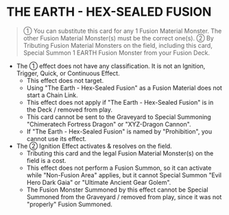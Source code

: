 
# THE EARTH - HEX-SEALED FUSION  
> ① You can substitute this card for any 1 Fusion Material Monster. The other Fusion Material Monster(s) must be the correct one(s). ② By Tributing Fusion Material Monsters on the field, including this card, Special Summon 1 EARTH Fusion Monster from your Fusion Deck.

*   The ① effect does not have any classification. It is not an Ignition, Trigger, Quick, or Continuous Effect.
    *   This effect does not target.
    *   Using "The Earth - Hex-Sealed Fusion" as a Fusion Material does not start a Chain Link.
    *   This effect does not apply if "The Earth - Hex-Sealed Fusion" is in the Deck / removed from play.
    *   This card cannot be sent to the Graveyard to Special Summoning "Chimeratech Fortress Dragon" or "XYZ-Dragon Cannon".
    *   If "The Earth - Hex-Sealed Fusion" is named by "Prohibition", you cannot use its effect.
*   The ② Ignition Effect activates & resolves on the field.
    *   Tributing this card and the legal Fusion Material Monster(s) on the field is a cost.
    *   This effect does not perform a Fusion Summon, so it can activate while "Non-Fusion Area" applies, but it cannot Special Summon "Evil Hero Dark Gaia" or "Ultimate Ancient Gear Golem".
    *   The Fusion Monster Summoned by this effect cannot be Special Summoned from the Graveyard / removed from play, since it was not "properly" Fusion Summoned.

  